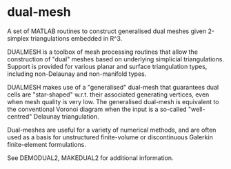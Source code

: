 dual-mesh
=========

A set of MATLAB routines to construct generalised dual meshes given 2-simplex triangulations embedded in R^3.

DUALMESH is a toolbox of mesh processing routines that allow the construction of "dual" meshes based on underlying simplicial triangulations. Support is provided for various planar and surface triangulation types, including non-Delaunay and non-manifold types. 

DUALMESH makes use of a "generalised" dual-mesh that guarantees dual cells are "star-shaped" w.r.t. their associated generating vertices, even when mesh quality is very low. The generalised dual-mesh is equivalent to the conventional Voronoi diagram when the input is a so-called "well-centred" Delaunay triangulation. 

Dual-meshes are useful for a variety of numerical methods, and are often used as a basis for unstructured finite-volume or discontinuous Galerkin finite-element formulations. 

See DEMODUAL2, MAKEDUAL2 for additional information.
